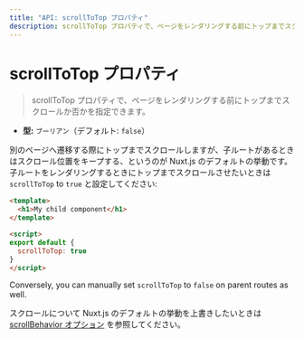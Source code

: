```yaml
---
title: "API: scrollToTop プロパティ"
description: scrollToTop プロパティで、ページをレンダリングする前にトップまでスクロールか否かを指定できます。
---
```


# scrollToTop プロパティ

> scrollToTop プロパティで、ページをレンダリングする前にトップまでスクロールか否かを指定できます。

- **型:** `ブーリアン`（デフォルト: `false`）

別のページへ遷移する際にトップまでスクロールしますが、子ルートがあるときはスクロール位置をキープする、というのが Nuxt.js のデフォルトの挙動です。子ルートをレンダリングするときにトップまでスクロールさせたいときは `scrollToTop` to `true` と設定してください:

```html
<template>
  <h1>My child component</h1>
</template>

<script>
export default {
  scrollToTop: true
}
</script>
```

Conversely, you can manually set `scrollToTop` to `false` on parent routes as well.

スクロールについて Nuxt.js のデフォルトの挙動を上書きしたいときは [scrollBehavior オプション](/api/configuration-router#scrollBehavior) を参照してください。

